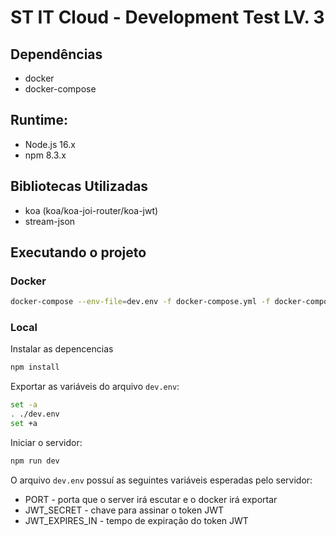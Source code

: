 # ST IT Cloud - Development Test LV. 3

## Dependências
* docker
* docker-compose

## Runtime:
* Node.js 16.x
* npm 8.3.x

## Bibliotecas Utilizadas
* koa (koa/koa-joi-router/koa-jwt)
* stream-json

## Executando o projeto

### Docker
```sh
docker-compose --env-file=dev.env -f docker-compose.yml -f docker-compose.dev.yml up --build --force-recreate
```

### Local
Instalar as depencencias
```sh
npm install
```
Exportar as variáveis do arquivo `dev.env`:
```sh
set -a
. ./dev.env
set +a
```

Iniciar o servidor:

```sh
npm run dev
```

O arquivo `dev.env` possuí as seguintes variáveis esperadas pelo servidor:
* PORT - porta que o server irá escutar e o docker irá exportar
* JWT_SECRET - chave para assinar o token JWT
* JWT_EXPIRES_IN - tempo de expiração do token JWT
